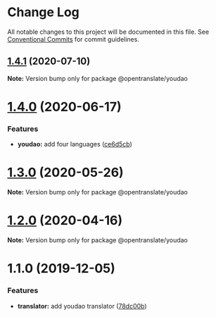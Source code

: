 # Change Log

All notable changes to this project will be documented in this file.
See [Conventional Commits](https://conventionalcommits.org) for commit guidelines.

## [1.4.1](https://github.com/OpenTranslate/OpenTranslate/compare/v1.4.0...v1.4.1) (2020-07-10)

**Note:** Version bump only for package @opentranslate/youdao





# [1.4.0](https://github.com/OpenTranslate/OpenTranslate/compare/v1.3.0...v1.4.0) (2020-06-17)


### Features

* **youdao:** add four languages ([ce6d5cb](https://github.com/OpenTranslate/OpenTranslate/commit/ce6d5cb))





# [1.3.0](https://github.com/OpenTranslate/OpenTranslate/compare/v1.2.0...v1.3.0) (2020-05-26)

**Note:** Version bump only for package @opentranslate/youdao





# [1.2.0](https://github.com/OpenTranslate/OpenTranslate/compare/v1.1.2...v1.2.0) (2020-04-16)

**Note:** Version bump only for package @opentranslate/youdao





# 1.1.0 (2019-12-05)


### Features

* **translator:** add youdao translator ([78dc00b](https://github.com/OpenTranslate/OpenTranslate/commit/78dc00b))
